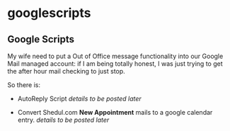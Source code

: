 # googlescripts


## Google Scripts

My wife need to put a Out of Office message functionality into our Google Mail managed account: if I am being totally honest, I was just trying to get the after hour mail checking to just stop.


So there is:
* AutoReply Script
*details to be posted later*

* Convert Shedul.com __New Appointment__ mails to a google calendar entry.
*details to be posted later*
